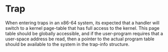 # Trap
When entering traps in an x86-64 system, its expected that a handler will switch to a kernel page-table that has full access to the kernel. This page table should be globally accessible, and if the user-program requires that a user-space address be read, then a pointer to the actual program table should be available to the system in the trap-info structure.